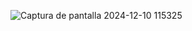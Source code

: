 ![Captura de pantalla 2024-12-10 115325](https://github.com/user-attachments/assets/01e5069d-afab-4b5d-9cc7-6bd24b207166)

